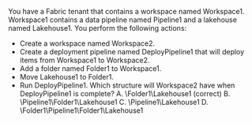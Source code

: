 You have a Fabric tenant that contains a workspace named Workspace1. Workspace1 contains a data pipeline named Pipeline1 and a lakehouse named Lakehouse1.
You perform the following actions:
- Create a workspace named Workspace2.
- Create a deployment pipeline named DeployPipeline1 that will deploy
items from Workspace1 to Workspace2.
- Add a folder named Folder1 to Workspace1.
- Move Lakehouse1 to Folder1.
- Run DeployPipeline1.
Which structure will Workspace2 have when DeployPipeline1 is complete?
A. \Folder1\Lakehouse1 (correct)
B. \Pipeline1\Folder1\Lakehouse1
C. \Pipeline1\Lakehouse1
D. \Folder1\Pipeline1\Folder1\Lakehouse1
